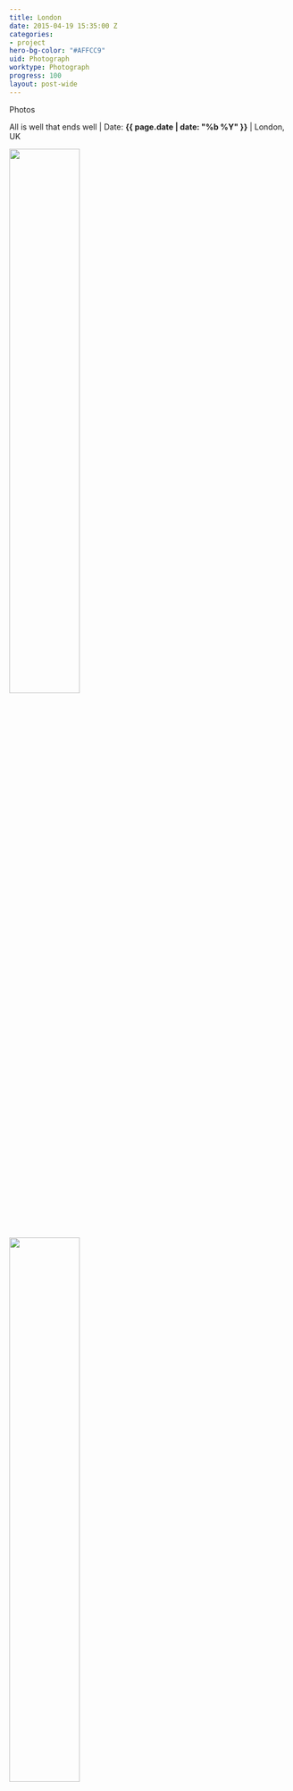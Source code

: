 ```yaml
---
title: London
date: 2015-04-19 15:35:00 Z
categories:
- project
hero-bg-color: "#AFFCC9"
uid: Photograph
worktype: Photograph
progress: 100
layout: post-wide
---
```


<p>
Photos
</p>

<p class="meta">
All is well that ends well | Date: <strong>{{ page.date | date: "%b %Y" }}</strong> | London, UK
</p>

<div class="showcase">
<img style="width:50%" src="/images/portfolio/London-Uk/L1.png" alt="">
<img style="width:50%" src="/images/portfolio/London-Uk/L2.png" alt="">
<img style="width:50%" src="/images/portfolio/London-Uk/L3.png" alt="">
<img style="width:50%" src="/images/portfolio/London-Uk/L4.png" alt="">
</div>